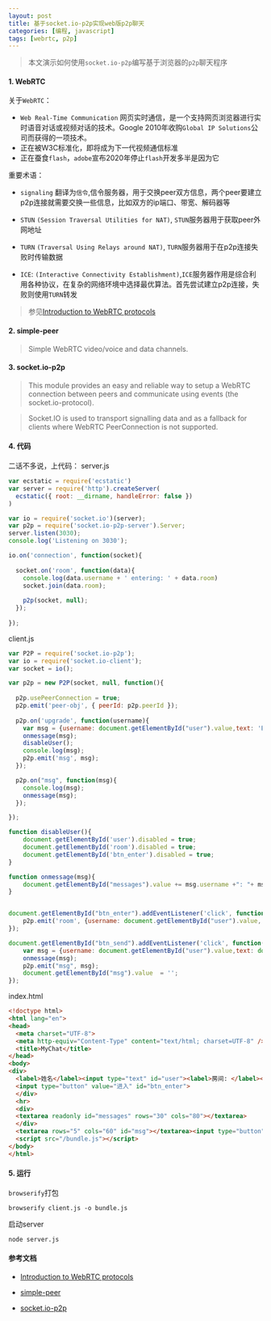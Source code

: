 ```yaml
---
layout: post
title: 基于socket.io-p2p实现web版p2p聊天
categories: [编程, javascript]
tags: [webrtc, p2p]
---
```


> 本文演示如何使用`socket.io-p2p`编写基于浏览器的`p2p`聊天程序

#### 1. WebRTC
关于`WebRTC`：

* `Web Real-Time Communication` 网页实时通信，是一个支持网页浏览器进行实时语音对话或视频对话的技术。Google 2010年收购`Global IP Solutions`公司而获得的一项技术。
* 正在被W3C标准化，即将成为下一代视频通信标准
* 正在蚕食`flash`，`adobe`宣布2020年停止`flash`开发多半是因为它

重要术语：

* `signaling` 翻译为`信令`,信令服务器，用于交换peer双方信息，两个peer要建立p2p连接就需要交换一些信息，比如双方的ip端口、带宽、解码器等 

* `STUN` `(Session Traversal Utilities for NAT)`, `STUN`服务器用于获取peer外网地址
* `TURN` `(Traversal Using Relays around NAT)`, `TURN`服务器用于在p2p连接失败时传输数据
* `ICE`: `(Interactive Connectivity Establishment)`,`ICE`服务器作用是综合利用各种协议，在复杂的网络环境中选择最优算法。首先尝试建立p2p连接，失败则使用`TURN`转发 

> 参见[Introduction to WebRTC protocols](https://developer.mozilla.org/en-US/docs/Web/API/WebRTC_API/Protocols)

#### 2. simple-peer
> Simple WebRTC video/voice and data channels.

#### 3. socket.io-p2p
> This module provides an easy and reliable way to setup a WebRTC connection between peers and communicate using events (the socket.io-protocol).
  
> Socket.IO is used to transport signalling data and as a fallback for clients where WebRTC PeerConnection is not supported.

#### 4. 代码

二话不多说，上代码：
server.js
```javascript
var ecstatic = require('ecstatic')
var server = require('http').createServer(
  ecstatic({ root: __dirname, handleError: false })
)

var io = require('socket.io')(server);
var p2p = require('socket.io-p2p-server').Server;
server.listen(3030);
console.log('Listening on 3030');

io.on('connection', function(socket){
  
  socket.on('room', function(data){
	console.log(data.username + ' entering: ' + data.room)
	socket.join(data.room);
	
	p2p(socket, null);
  });
  
});
```
client.js
```javascript
var P2P = require('socket.io-p2p');
var io = require('socket.io-client');
var socket = io();

var p2p = new P2P(socket, null, function(){
	
  p2p.usePeerConnection = true;
  p2p.emit('peer-obj', { peerId: p2p.peerId });
  
  p2p.on('upgrade', function(username){
	var msg = {username: document.getElementById("user").value,text: 'Entered!'};
	onmessage(msg);
	disableUser();
	console.log(msg);
	p2p.emit('msg', msg);
  });

  p2p.on("msg", function(msg){
	console.log(msg);
	onmessage(msg);
  });

});

function disableUser(){
	document.getElementById('user').disabled = true;
	document.getElementById('room').disabled = true;
	document.getElementById('btn_enter').disabled = true;
}

function onmessage(msg){
	document.getElementById("messages").value += msg.username +": "+ msg.text + "\n";
}


document.getElementById("btn_enter").addEventListener('click', function(){
	p2p.emit('room', {username: document.getElementById("user").value, room: document.getElementById("room").value});
});

document.getElementById("btn_send").addEventListener('click', function(){
	var msg = {username: document.getElementById("user").value,text: document.getElementById("msg").value};
	onmessage(msg);
	p2p.emit("msg", msg);
	document.getElementById("msg").value  = '';
});

```
index.html
```html
<!doctype html>
<html lang="en">
<head>
  <meta charset="UTF-8">
  <meta http-equiv="Content-Type" content="text/html; charset=UTF-8" />
  <title>MyChat</title>
</head>
<body>
<div>
  <label>姓名</label><input type="text" id="user"><label>房间: </label><input type="text" id="room">
  <input type="button" value="进入" id="btn_enter">
  </div>
  <hr>
  <div>
  <textarea readonly id="messages" rows="30" cols="80"></textarea>
  </div>
  <textarea rows="5" cols="60" id="msg"></textarea><input type="button" id="btn_send" value="发送">
  <script src="/bundle.js"></script>
</body>
</html>

```

#### 5. 运行
`browserify`打包
```
browserify client.js -o bundle.js
```

启动server
```
node server.js
```

#### 参考文档
* [Introduction to WebRTC protocols](https://developer.mozilla.org/en-US/docs/Web/API/WebRTC_API/Protocols)

* [simple-peer](https://github.com/feross/simple-peer)

* [socket.io-p2p](https://github.com/socketio/socket.io-p2p)
